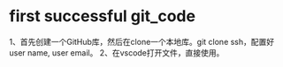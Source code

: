 # first successful git_code
1、首先创建一个GitHub库，然后在clone一个本地库。git clone ssh，配置好user name, user email。
2、在vscode打开文件，直接使用。